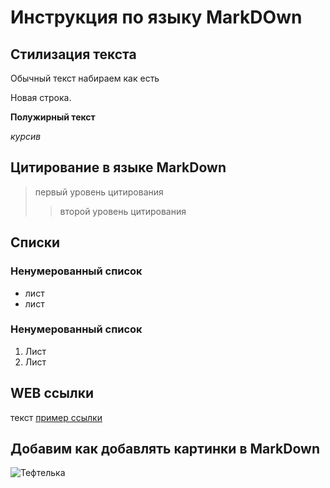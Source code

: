 # Инструкция по языку MarkDOwn


## Стилизация текста
Обычный текст набираем как есть

Новая строка.

**Полужирный текст**

*курсив*

## Цитирование в языке MarkDown
> первый уровень цитирования
>> второй уровень цитирования

## Списки
### Ненумерованный список
* лист
* лист

### Ненумерованный список
1. Лист
2. Лист

## WEB ссылки
текст [пример ссылки](http.example.com "подсказка всплывающая")

## Добавим как добавлять картинки в MarkDown

![Тефтелька](teftel.jpg)